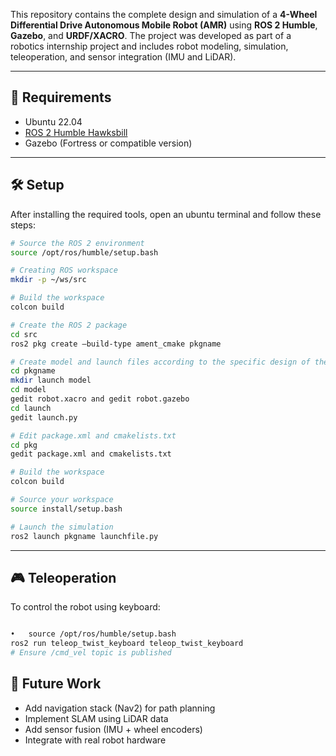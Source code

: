 This repository contains the complete design and simulation of a **4-Wheel Differential Drive Autonomous Mobile Robot (AMR)** using **ROS 2 Humble**, **Gazebo**, and **URDF/XACRO**. The project was developed as part of a robotics internship project and includes robot modeling, simulation, teleoperation, and sensor integration (IMU and LiDAR).

---

## 🔧 Requirements

- Ubuntu 22.04
- [ROS 2 Humble Hawksbill](https://docs.ros.org/en/humble/index.html)
- Gazebo (Fortress or compatible version)

---

## 🛠️ Setup

After installing the required tools, open an ubuntu terminal and follow these steps:

```bash 
# Source the ROS 2 environment
source /opt/ros/humble/setup.bash

# Creating ROS workspace
mkdir -p ~/ws/src

# Build the workspace
colcon build

# Create the ROS 2 package
cd src
ros2 pkg create –build-type ament_cmake pkgname

# Create model and launch files according to the specific design of the robot
cd pkgname
mkdir launch model
cd model
gedit robot.xacro and gedit robot.gazebo
cd launch
gedit launch.py

# Edit package.xml and cmakelists.txt
cd pkg
gedit package.xml and cmakelists.txt

# Build the workspace
colcon build

# Source your workspace
source install/setup.bash

# Launch the simulation
ros2 launch pkgname launchfile.py
```

---

## 🎮 Teleoperation

To control the robot using keyboard:

```bash

•	source /opt/ros/humble/setup.bash
ros2 run teleop_twist_keyboard teleop_twist_keyboard
# Ensure /cmd_vel topic is published
```

## 🧠 Future Work

- Add navigation stack (Nav2) for path planning
- Implement SLAM using LiDAR data
- Add sensor fusion (IMU + wheel encoders)
- Integrate with real robot hardware
